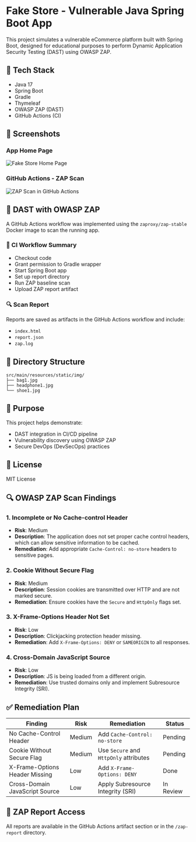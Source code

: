 # Fake Store - Vulnerable Java Spring Boot App

This project simulates a vulnerable eCommerce platform built with Spring Boot, designed for educational purposes to perform Dynamic Application Security Testing (DAST) using OWASP ZAP.

## 🔧 Tech Stack

- Java 17
- Spring Boot
- Gradle
- Thymeleaf
- OWASP ZAP (DAST)
- GitHub Actions (CI)

## 📸 Screenshots

### App Home Page

![Fake Store Home Page](screenshots/app_home.png)

### GitHub Actions - ZAP Scan

![ZAP Scan in GitHub Actions](screenshots/zap_pipeline_success.png)

## 🧪 DAST with OWASP ZAP

A GitHub Actions workflow was implemented using the `zaproxy/zap-stable` Docker image to scan the running app.

### 🔁 CI Workflow Summary

- Checkout code
- Grant permission to Gradle wrapper
- Start Spring Boot app
- Set up report directory
- Run ZAP baseline scan
- Upload ZAP report artifact

### 🔍 Scan Report

Reports are saved as artifacts in the GitHub Actions workflow and include:

- `index.html`
- `report.json`
- `zap.log`

## 📁 Directory Structure

```
src/main/resources/static/img/
├── bag1.jpg
├── headphone1.jpg
└── shoe1.jpg
```

## 🧷 Purpose

This project helps demonstrate:

- DAST integration in CI/CD pipeline
- Vulnerability discovery using OWASP ZAP
- Secure DevOps (DevSecOps) practices

## 📄 License

MIT License

## 🔍 OWASP ZAP Scan Findings

### 1. Incomplete or No Cache-control Header

- **Risk**: Medium
- **Description**: The application does not set proper cache control headers, which can allow sensitive information to be cached.
- **Remediation**: Add appropriate `Cache-Control: no-store` headers to sensitive pages.

### 2. Cookie Without Secure Flag

- **Risk**: Medium
- **Description**: Session cookies are transmitted over HTTP and are not marked secure.
- **Remediation**: Ensure cookies have the `Secure` and `HttpOnly` flags set.

### 3. X-Frame-Options Header Not Set

- **Risk**: Low
- **Description**: Clickjacking protection header missing.
- **Remediation**: Add `X-Frame-Options: DENY` or `SAMEORIGIN` to all responses.

### 4. Cross-Domain JavaScript Source

- **Risk**: Low
- **Description**: JS is being loaded from a different origin.
- **Remediation**: Use trusted domains only and implement Subresource Integrity (SRI).

## ✅ Remediation Plan

| Finding                        | Risk   | Remediation                            | Status    |
| ------------------------------ | ------ | -------------------------------------- | --------- |
| No Cache-Control Header        | Medium | Add `Cache-Control: no-store`          | Pending   |
| Cookie Without Secure Flag     | Medium | Use `Secure` and `HttpOnly` attributes | Pending   |
| X-Frame-Options Header Missing | Low    | Add `X-Frame-Options: DENY`            | Done      |
| Cross-Domain JavaScript Source | Low    | Apply Subresource Integrity (SRI)      | In Review |

## 📄 ZAP Report Access

All reports are available in the GitHub Actions artifact section or in the `/zap-report` directory.
